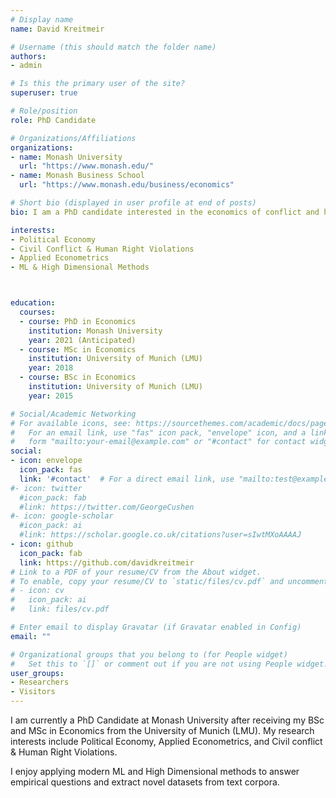 ```yaml
---
# Display name
name: David Kreitmeir

# Username (this should match the folder name)
authors:
- admin

# Is this the primary user of the site?
superuser: true

# Role/position
role: PhD Candidate

# Organizations/Affiliations
organizations:
- name: Monash University
  url: "https://www.monash.edu/"
- name: Monash Business School
  url: "https://www.monash.edu/business/economics"

# Short bio (displayed in user profile at end of posts)
bio: I am a PhD candidate interested in the economics of conflict and human right violations

interests:
- Political Economy
- Civil Conflict & Human Right Violations
- Applied Econometrics
- ML & High Dimensional Methods



education:
  courses:
  - course: PhD in Economics
    institution: Monash University
    year: 2021 (Anticipated)
  - course: MSc in Economics
    institution: University of Munich (LMU)
    year: 2018
  - course: BSc in Economics
    institution: University of Munich (LMU)
    year: 2015

# Social/Academic Networking
# For available icons, see: https://sourcethemes.com/academic/docs/page-builder/#icons
#   For an email link, use "fas" icon pack, "envelope" icon, and a link in the
#   form "mailto:your-email@example.com" or "#contact" for contact widget.
social:
- icon: envelope
  icon_pack: fas
  link: '#contact'  # For a direct email link, use "mailto:test@example.org".
#- icon: twitter
  #icon_pack: fab
  #link: https://twitter.com/GeorgeCushen
#- icon: google-scholar
  #icon_pack: ai
  #link: https://scholar.google.co.uk/citations?user=sIwtMXoAAAAJ
- icon: github
  icon_pack: fab
  link: https://github.com/davidkreitmeir
# Link to a PDF of your resume/CV from the About widget.
# To enable, copy your resume/CV to `static/files/cv.pdf` and uncomment the lines below.
# - icon: cv
#   icon_pack: ai
#   link: files/cv.pdf

# Enter email to display Gravatar (if Gravatar enabled in Config)
email: ""

# Organizational groups that you belong to (for People widget)
#   Set this to `[]` or comment out if you are not using People widget.
user_groups:
- Researchers
- Visitors
---
```

I am currently a PhD Candidate at Monash University after receiving my BSc and MSc in Economics from the University of Munich (LMU).
My research interests include Political Economy, Applied Econometrics, and Civil conflict & Human Right Violations.
<!--- My current projects aim to contribute to a better understanding of the role of institutions in the context of human rights violations. --->

I enjoy applying modern ML and High Dimensional methods to answer empirical questions and extract novel datasets from text corpora.
